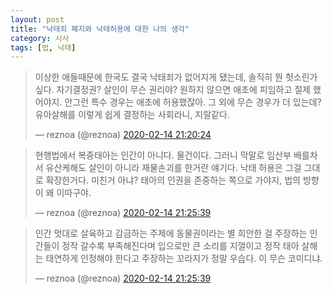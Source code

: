 ```yaml
---
layout: post
title: "낙태죄 폐지와 낙태허용에 대한 나의 생각"
category: 시사
tags: [법, 낙태]
---
```


<blockquote class="twitter-tweet tw-hide-thread"><p lang="ko" dir="ltr">이상한 애들때문에 한국도 결국 낙태죄가 없어지게 됐는데, 솔직히 뭔 헛소린가 싶다. 자기결정권? 살인이 무슨 권리야? 원하지 않으면 애초에 피임하고 절제 했어야지. 안그런 특수 경우는 애초에 허용했잖아. 그 외에 무슨 경우가 더 있는데? 유아살해를 이렇게 쉽게 결정하는 사회라니, 지랄같다.</p>&mdash; reznoa (@reznoa) <a href="https://twitter.com/reznoa/status/1228292907519684609">2020-02-14 21:20:24</a></blockquote>

<blockquote class="twitter-tweet tw-hide-thread"><p lang="ko" dir="ltr">현행법에서 복중태아는 인간이 아니다. 물건이다. 그러니 막말로 임산부 배를차서 유산케해도 살인이 아니라 재물손괴를 한거란 얘기다. 낙태 허용은 그걸 그대로 확장한거다. 미친거 아냐? 태아의 인권을 존중하는 쪽으로 가야지, 법의 방향이 왜 이따구야.</p>&mdash; reznoa (@reznoa) <a href="https://twitter.com/reznoa/status/1228294231141150720">2020-02-14 21:25:39</a></blockquote>

<blockquote class="twitter-tweet tw-hide-thread"><p lang="ko" dir="ltr">인간 멋대로 살육하고 감금하는 주제에 동물권이라는 별 희안한 걸 주장하는 인간들이 정작 갈수록 부족해진다며 입으로만 큰 소리를 지껄이고 정작 태아 살해는 태연하게 인정해야 한다고 주장하는 꼬라지가 정말 우습다. 이 무슨 코미디냐.</p>&mdash; reznoa (@reznoa) <a href="https://twitter.com/reznoa/status/1228294234077159426">2020-02-14 21:25:39</a></blockquote>

<script async src="https://platform.twitter.com/widgets.js" charset="utf-8"></script> 
